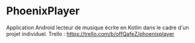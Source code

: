 # PhoenixPlayer
Application Android lecteur de musique écrite en Kotlin dans le cadre d'un projet individuel.
Trello : https://trello.com/b/offQafeZ/phoenixplayer
